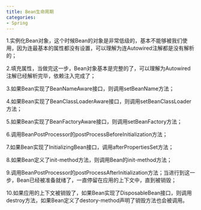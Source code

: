 ```yaml
---
title: Bean生命周期
categories: 
- Spring
---
```


1.实例化Bean对象，这个时候Bean的对象是非常低级的，基本不能够被我们使用，因为连最基本的属性都没有设置，可以理解为连Autowired注解都是没有解析的；

2.填充属性，当做完这一步，Bean对象基本是完整的了，可以理解为Autowired注解已经解析完毕，依赖注入完成了；

3.如果Bean实现了BeanNameAware接口，则调用setBeanName方法；

4.如果Bean实现了BeanClassLoaderAware接口，则调用setBeanClassLoader方法；

5.如果Bean实现了BeanFactoryAware接口，则调用setBeanFactory方法；

6.调用BeanPostProcessor的postProcessBeforeInitialization方法；

7.如果Bean实现了InitializingBean接口，调用afterPropertiesSet方法；

8.如果Bean定义了init-method方法，则调用Bean的init-method方法；

9.调用BeanPostProcessor的postProcessAfterInitialization方法；当进行到这一步，Bean已经被准备就绪了，一直停留在应用的上下文中，直到被销毁；

10.如果应用的上下文被销毁了，如果Bean实现了DisposableBean接口，则调用destroy方法，如果Bean定义了destory-method声明了销毁方法也会被调用。

